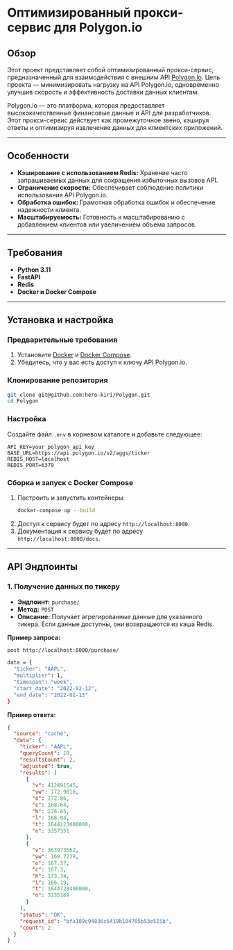 # Оптимизированный прокси-сервис для Polygon.io

## Обзор
Этот проект представляет собой оптимизированный прокси-сервис, предназначенный для взаимодействия с внешним API [Polygon.io](https://polygon.io). Цель проекта — минимизировать нагрузку на API Polygon.io, одновременно улучшив скорость и эффективность доставки данных клиентам.

Polygon.io — это платформа, которая предоставляет высококачественные финансовые данные и API для разработчиков. Этот прокси-сервис действует как промежуточное звено, кэшируя ответы и оптимизируя извлечение данных для клиентских приложений.

---

## Особенности

- **Кэширование с использованием Redis:** Хранение часто запрашиваемых данных для сокращения избыточных вызовов API.
- **Ограничение скорости:** Обеспечивает соблюдение политики использования API Polygon.io.
- **Обработка ошибок:** Грамотная обработка ошибок и обеспечение надежности клиента.
- **Масштабируемость:** Готовность к масштабированию с добавлением клиентов или увеличением объема запросов.

---

## Требования

- **Python 3.11**
- **FastAPI**
- **Redis**
- **Docker и Docker Compose**

---

## Установка и настройка

### Предварительные требования

1. Установите [Docker](https://docs.docker.com/get-docker/) и [Docker Compose](https://docs.docker.com/compose/install/).
2. Убедитесь, что у вас есть доступ к ключу API Polygon.io.

### Клонирование репозитория
```bash
git clone git@github.com:hero-kiri/Polygon.git
cd Polygon
```

### Настройка

Создайте файл `.env` в корневом каталоге и добавьте следующее:
```env
API_KEY=your_polygon_api_key
BASE_URL=https://api.polygon.io/v2/aggs/ticker
REDIS_HOST=localhost
REDIS_PORT=6379
```

### Сборка и запуск с Docker Compose

1. Построить и запустить контейнеры:
   ```bash
   docker-compose up --build
   ```
2. Доступ к сервису будет по адресу `http://localhost:8000`.
3. Документация к сервису будет по адресу `http://localhost:8000/docs`.

---

## API Эндпоинты

### 1. Получение данных по тикеру
- **Эндпоинт:** `purchase/`
- **Метод:** `POST`
- **Описание:** Получает агрегированные данные для указанного тикера. Если данные доступны, они возвращаются из кэша Redis.

**Пример запроса:**
```bash
post http://localhost:8000/purchase/

data = {
  "ticker": "AAPL",
  "multiplier": 1,
  "timespan": "week",
  "start_date": "2022-02-12",
  "end_date": "2022-02-13"
}
```

**Пример ответа:**
```json
{
  "source": "cache",
  "data": {
    "ticker": "AAPL",
    "queryCount": 10,
    "resultsCount": 2,
    "adjusted": true,
    "results": [
      {
        "v": 412491545,
        "vw": 172.9816,
        "o": 172.86,
        "c": 168.64,
        "h": 176.65,
        "l": 168.04,
        "t": 1644123600000,
        "n": 3357351
      },
      {
        "v": 363973562,
        "vw": 169.7229,
        "o": 167.37,
        "c": 167.3,
        "h": 173.34,
        "l": 166.19,
        "t": 1644728400000,
        "n": 3135169
      }
    ],
    "status": "OK",
    "request_id": "bfa189c94836c6419b104705b53e515b",
    "count": 2
  }
}
```
